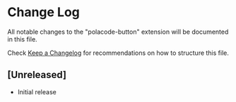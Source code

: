 # Change Log

All notable changes to the "polacode-button" extension will be documented in this file.

Check [Keep a Changelog](http://keepachangelog.com/) for recommendations on how to structure this file.

## [Unreleased]

- Initial release